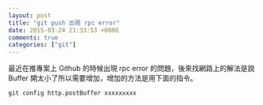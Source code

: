 ```yaml
---
layout: post
title: "git push 出現 rpc error"
date: 2015-03-24 21:33:53 +0800
comments: true
categories: ["git"]
---
```



<!-- more -->

最近在推專案上 Github 的時候出現 rpc error 的問題，後來找網路上的解法是說
 Buffer 開太小了所以需要增加，增加的方法是用下面的指令。


	git config http.postBuffer xxxxxxxxx